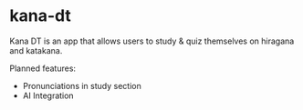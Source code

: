 # kana-dt
Kana DT is an app that allows users to study & quiz themselves on hiragana and katakana.

Planned features:
- Pronunciations in study section
- AI Integration
